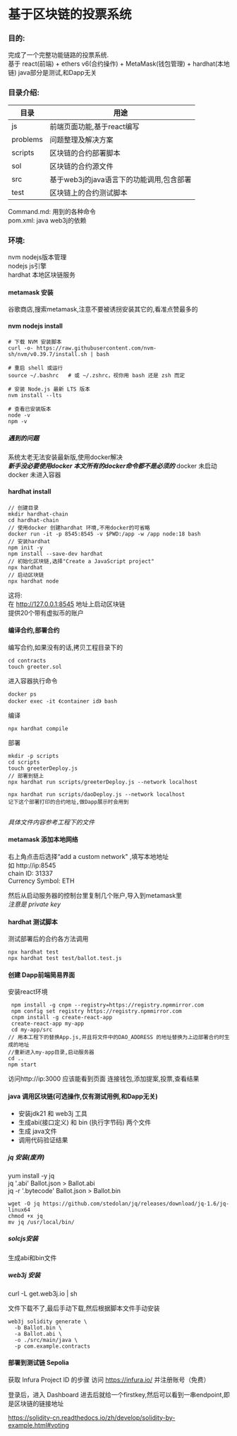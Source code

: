 # 基于区块链的投票系统

### 目的:
完成了一个完整功能链路的投票系统.  
基于 react(前端) + ethers v6(合约操作) + MetaMask(钱包管理) + hardhat(本地链)
java部分是测试,和Dapp无关

### 目录介绍:

 
| 目录  | 用途 |
| ------------- | ------------- |
|js       |前端页面功能,基于react编写  |
|problems |问题整理及解决方案  |
|scripts  |区块链的合约部署脚本 | 
|sol      |区块链的合约源文件  |
|src      |基于web3j的java语言下的功能调用,包含部署 | 
|test     |区块链上的合约测试脚本  |

Command.md: 用到的各种命令  
pom.xml:    java web3j的依赖  


### 环境:
nvm     nodejs版本管理  
nodejs  js引擎  
hardhat 本地区块链服务



#### metamask 安装

谷歌商店,搜索metamask,注意不要被诱拐安装其它的,看准点赞最多的  

#### nvm nodejs install

~~~
# 下载 NVM 安装脚本
curl -o- https://raw.githubusercontent.com/nvm-sh/nvm/v0.39.7/install.sh | bash

# 重启 shell 或运行
source ~/.bashrc   # 或 ~/.zshrc，视你用 bash 还是 zsh 而定

# 安装 Node.js 最新 LTS 版本
nvm install --lts

# 查看已安装版本
node -v
npm -v

~~~

##### 遇到的问题
系统太老无法安装最新版,使用docker解决  
***新手没必要使用docker 本文所有的docker命令都不是必须的***
docker 未启动  
docker 未进入容器  

#### hardhat install

~~~
// 创建目录
mkdir hardhat-chain
cd hardhat-chain
// 使用docker 创建hardhat 环境,不用docker的可省略
docker run -it -p 8545:8545 -v $PWD:/app -w /app node:18 bash
// 安装hardhat
npm init -y
npm install --save-dev hardhat
// 初始化区块链,选择"Create a JavaScript project"
npx hardhat
// 启动区块链
npx hardhat node

~~~

这将:  
在 http://127.0.0.1:8545 地址上启动区块链  
提供20个带有虚拟币的账户  

#### 编译合约,部署合约

编写合约,如果没有的话,拷贝工程目录下的
~~~
cd contracts  
touch greeter.sol
~~~ 

进入容器执行命令
~~~
docker ps  
docker exec -it 《container id》 bash
~~~
编译  
~~~
npx hardhat compile  
~~~

部署

~~~
mkdir -p scripts
cd scripts
touch greeterDeploy.js
// 部署到链上
npx hardhat run scripts/greeterDeploy.js --network localhost

npx hardhat run scripts/daoDeploy.js --network localhost
记下这个部署打印的合约地址,做Dapp展示时会用到


~~~

*具体文件内容参考工程下的文件*



#### metamask 添加本地网络

右上角点击后选择“add a custom network" ,填写本地地址  
如 http://ip:8545  
chain ID: 31337  
Currency Symbol: ETH   

然后从启动服务器的控制台里复制几个账户,导入到metamask里   
*注意是 private key*  



#### hardhat  测试脚本
测试部署后的合约各方法调用
~~~
npx hardhat test
npx hardhat test test/ballot.test.js
~~~


#### 创建 Dapp前端简易界面

安装react环境

~~~
 npm install -g cnpm --registry=https://registry.npmmirror.com
 npm config set registry https://registry.npmmirror.com
 cnpm install -g create-react-app
 create-react-app my-app
 cd my-app/src
// 用本工程下的替换App.js,并且将文件中的DAO_ADDRESS 的地址替换为上边部署合约时生成的地址
//重新进入my-app目录,启动服务器
cd ..
npm start
~~~

访问http://ip:3000 应该能看到页面
连接钱包,添加提案,投票,查看结果

#### java 调用区块链(可选操作,仅有测试用例,和Dapp无关)
+ 安装jdk21 和 web3j 工具
+ 生成abi(接口定义) 和 bin (执行字节码) 两个文件
+ 生成 java文件
+ 调用代码验证结果

##### jq 安装(废弃)
yum install -y jq   
jq '.abi' Ballot.json > Ballot.abi   
jq -r '.bytecode' Ballot.json > Ballot.bin   

~~~
wget -O jq https://github.com/stedolan/jq/releases/download/jq-1.6/jq-linux64
chmod +x jq
mv jq /usr/local/bin/
~~~


##### solcjs安装
生成abi和bin文件


  ##### web3j 安装
curl -L get.web3j.io | sh

文件下载不了,最后手动下载,然后根据脚本文件手动安装


~~~
web3j solidity generate \
  -b Ballot.bin \
  -a Ballot.abi \
  -o ./src/main/java \
  -p com.example.contracts
~~~
  
#### 部署到测试链 Sepolia

获取 Infura Project ID 的步骤
访问 https://infura.io/ 并注册账号（免费）

登录后，进入 Dashboard
进去后就给一个firstkey,然后可以看到一串endpoint,即是区块链的链接地址
 
https://solidity-cn.readthedocs.io/zh/develop/solidity-by-example.html#voting
